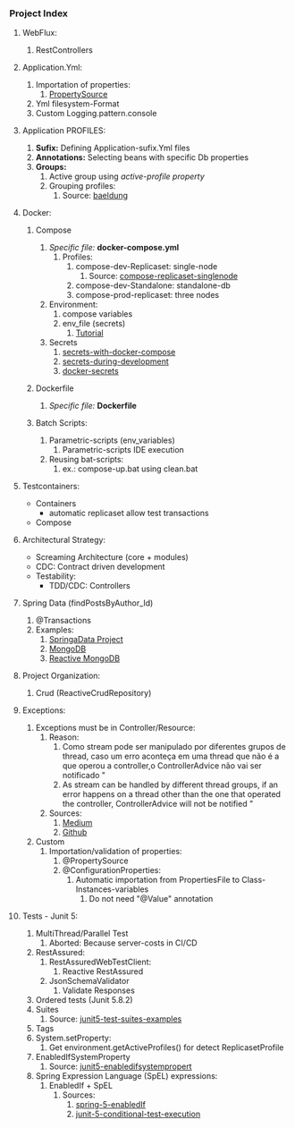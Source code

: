 ### Project Index

1. WebFlux:
    1. RestControllers


2. Application.Yml:
    1. Importation of properties:
        1. [PropertySource](https://www.baeldung.com/configuration-properties-in-spring-boot)
    2. Yml filesystem-Format
    3. Custom Logging.pattern.console


3. Application PROFILES:
    1. **Sufix:** Defining Application-sufix.Yml files
    2. **Annotations:** Selecting beans with specific Db properties
    3. **Groups:**
        1. Active group using _active-profile property_
        2. Grouping profiles:
           1. Source:  [baeldung](https://www.baeldung.com/spring-profiles#4-profile-groups)


4. Docker:
    1. Compose
        1. _Specific file:_ **docker-compose.yml**
           1. Profiles:
              1. compose-dev-Replicaset: single-node
                 1. Source: [compose-replicaset-singlenode](https://stackoverflow.com/questions/60671005/docker-compose-for-mongodb-replicaset)
              2. compose-dev-Standalone: standalone-db
              3. compose-prod-replicaset: three nodes
        2. Environment:
           1. compose variables
           2. env_file (secrets)
              1. [Tutorial](https://www.youtube.com/watch?v=1je3VxDF67o)
        3. Secrets
           1. [secrets-with-docker-compose](https://www.rockyourcode.com/using-docker-secrets-with-docker-compose/)
           2. [secrets-during-development](https://blog.mikesir87.io/2017/05/using-docker-secrets-during-development/)
           3. [docker-secrets](https://docs.docker.com/engine/swarm/secrets/#use-secrets-in-compose)

    2. Dockerfile
        1. _Specific file:_ **Dockerfile**
    3. Batch Scripts:
        1. Parametric-scripts (env_variables)
            1. Parametric-scripts IDE execution
        2. Reusing bat-scripts:
            1. ex.: compose-up.bat using clean.bat


5. Testcontainers:
    * Containers
      * automatic replicaset allow test transactions
    * Compose


6. Architectural Strategy:
    * Screaming Architecture (core + modules)
    * CDC: Contract driven development
    * Testability:
        * TDD/CDC: Controllers

7. Spring Data  (findPostsByAuthor_Id)
    1. @Transactions
    3. Examples:
        1. [SpringaData Project](https://github.com/spring-projects/spring-data-examples)
        2. [MongoDB](https://github.com/spring-projects/spring-data-examples/tree/main/mongodb)
        3. [Reactive MongoDB](https://github.com/spring-projects/spring-data-examples/tree/main/mongodb/reactive)


8. Project Organization:
    1. Crud (ReactiveCrudRepository)


9. Exceptions:
    1. Exceptions must be in  Controller/Resource:
        1. Reason:
            1. Como stream pode ser manipulado por diferentes grupos de thread, caso um erro aconteça em uma thread que não é a que operou a controller,o ControllerAdvice não vai ser notificado "
            2. As stream can be handled by different thread groups, if an error happens on a thread other than the one that operated the controller, ControllerAdvice will not be notified "
        2. Sources:
           1.  [Medium](https://medium.com/nstech/programa%C3%A7%C3%A3o-reativa-com-spring-boot-webflux-e-mongodb-chega-de-sofrer-f92fb64517c3)
           2. [Github](https://github.com/netshoes/blog-spring-reactive)
    2. Custom
        1. Importation/validation of properties:
            1. @PropertySource
            2. @ConfigurationProperties:
                1. Automatic importation from PropertiesFile to Class-Instances-variables
                    1. Do not need "@Value" annotation


10. Tests - Junit 5:
    1. MultiThread/Parallel Test
        1. Aborted: Because server-costs in CI/CD
    2. RestAssured:
        1. RestAssuredWebTestClient:
            1. Reactive RestAssured
        2. JsonSchemaValidator
            1. Validate Responses
    3. Ordered tests (Junit 5.8.2)
    4. Suites
       1. Source:  [junit5-test-suites-examples](https://howtodoinjava.com/junit5/junit5-test-suites-examples/)
    5. Tags
    6. System.setProperty:
       1. Get environment.getActiveProfiles() for detect ReplicasetProfile
    7. EnabledIfSystemProperty
       1. Source:  [junit5-enabledifsystempropert](https://self-learning-java-tutorial.blogspot.com/2021/07/junit5-enabledifsystemproperty.html)
    8. Spring Expression Language (SpEL) expressions:
       1. EnabledIf + SpEL
          1. Sources:
             1. [spring-5-enabledIf](https://www.baeldung.com/spring-5-enabledIf)
             2. [junit-5-conditional-test-execution](https://www.baeldung.com/junit-5-conditional-test-execution)